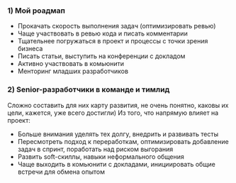 

### 1) Мой роадмап

- Прокачать скорость выполнения задач (оптимизировать ревью)
- Чаще участвовать в ревью кода и писать комментарии
- Тщательнее погружаться в проект и процессы с точки зрения бизнеса
- Писать статьи, выступить на конференции с докладом
- Активно участвовать в комьюнити
- Менторинг младших разработчиков


### 2) Senior-разработчики в команде и тимлид

Сложно составить для них карту развития, не очень понятно, каковы их цели, кажется, уже всего достигли)
Из того, что напрямую влияет на проект:

- Больше внимания уделять тех долгу, внедрить и развивать тесты
- Пересмотреть подход к переработкам, оптимизировать добавление задач в спринт, поработать над риском выгорания
- Развить soft-скиллы, навыки неформального общения
- Чаще выходить в комьюнити с докладами, инициировать общие встречи для обмена опытом


